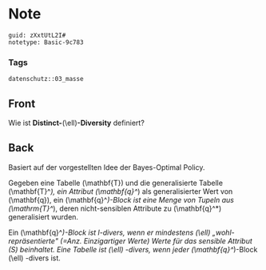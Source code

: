 # Note
```
guid: zXxtUtL2I#
notetype: Basic-9c783
```

### Tags
```
datenschutz::03_masse
```

## Front
Wie ist <b>Distinct-</b>\(\ell\)<b>-Diversity</b> definiert?

## Back
Basiert auf der vorgestellten Idee der Bayes-Optimal Policy.

Gegeben eine Tabelle \(\mathbf{T}\) und die generalisierte Tabelle \(\mathbf{T}^*\), ein Attribut \(\mathbf{q}^*\) als generalisierter Wert von \(\mathbf{q}\), ein \(\mathbf{q}^*\)-Block ist eine Menge von Tupeln aus \(\mathrm{T}^*\), deren nicht-sensiblen Attribute zu \(\mathbf{q}^*\) generalisiert wurden.

Ein \(\mathbf{q}^*\)-Block ist l-divers, wenn er mindestens \(\ell\) „wohl-repräsentierte" (=Anz. Einzigartiger Werte) Werte für das sensible Attribut \(S\) beinhaltet. Eine Tabelle ist \(\ell\) -divers, wenn jeder \(\mathbf{q}^*\)-Block \(\ell\) -divers ist.

